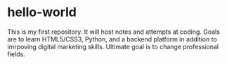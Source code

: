 # hello-world
This is my first repository. It will host notes and attempts at coding.
Goals are to learn HTML5/CSS3, Python, and a backend platform in addition to imrpoving digital marketing skills. Ultimate goal is to change professional fields. 
